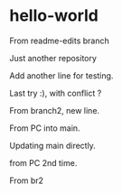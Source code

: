 # hello-world
From readme-edits branch

Just another repository

Add another line for testing.

Last try :), with conflict ?

From branch2, new line.

From PC into main.

Updating main directly.

from PC 2nd time.

From br2

